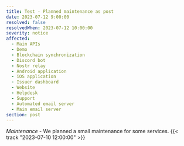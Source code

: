 ```yaml
---
title: Test - Planned maintenance as post
date: 2023-07-12 9:00:00
resolved: false
resolvedWhen: 2023-07-12 10:00:00
severity: notice
affected:
  - Main APIs
  - Demo
  - Blockchain synchronization
  - Discord bot
  - Nostr relay
  - Android application
  - iOS application
  - Issuer dashboard
  - Website
  - Helpdesk
  - Support
  - Automated email server
  - Main email server
section: post
---
```


*Maintenance* - We planned a small maintenance for some services. {{< track "2023-07-10 12:00:00" >}}
